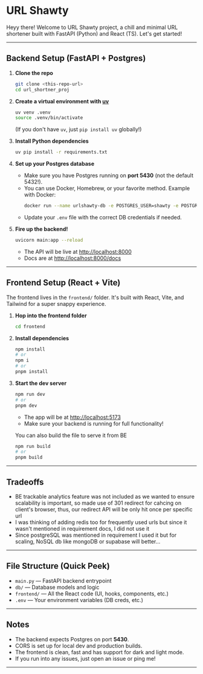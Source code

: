 # URL Shawty

Heyy there! Welcome to URL Shawty project, a chill and minimal URL shortener built with FastAPI (Python) and React (TS). Let's get started!

---

## Backend Setup (FastAPI + Postgres)

1. **Clone the repo**

   ```bash
   git clone <this-repo-url>
   cd url_shortner_proj
   ```

2. **Create a virtual environment with [uv](https://github.com/astral-sh/uv)**

   ```bash
   uv venv .venv
   source .venv/bin/activate
   ```

   (If you don't have `uv`, just `pip install uv` globally!)

3. **Install Python dependencies**

   ```bash
   uv pip install -r requirements.txt
   ```

4. **Set up your Postgres database**

   - Make sure you have Postgres running on **port 5430** (not the default 5432!).
   - You can use Docker, Homebrew, or your favorite method. Example with Docker:
     ```bash
     docker run --name urlshawty-db -e POSTGRES_USER=shawty -e POSTGRES_PASSWORD=shawtypass -e POSTGRES_DB=shawtydb -p 5430:5432 -d postgres:15
     ```
   - Update your `.env` file with the correct DB credentials if needed.

5. **Fire up the backend!**
   ```bash
   uvicorn main:app --reload
   ```
   - The API will be live at [http://localhost:8000](http://localhost:8000)
   - Docs are at [http://localhost:8000/docs](http://localhost:8000/docs)

---

## Frontend Setup (React + Vite)

The frontend lives in the `frontend/` folder. It's built with React, Vite, and Tailwind for a super snappy experience.

1. **Hop into the frontend folder**

   ```bash
   cd frontend
   ```

2. **Install dependencies**

   ```bash
   npm install
   # or
   npm i
   # or
   pnpm install
   ```

3. **Start the dev server**
   ```bash
   npm run dev
   # or
   pnpm dev
   ```
   - The app will be at [http://localhost:5173](http://localhost:5173)
   - Make sure your backend is running for full functionality!

   You can also build the file to serve it from BE
   ```bash
   npm run build
   # or
   pnpm build
   ```

---

## Tradeoffs

- BE trackable analytics feature was not included as we wanted to ensure scalability is important, so made use of 301 redirect for cahcing on client's browser, thus, our redirect API will be only hit once per specific url
- I was thinking of adding redis too for frequently used urls but since it wasn't mentioned in requirement docs, I did not use it
- Since postgreSQL was mentioned in requirement I used it but for scaling, NoSQL db like mongoDB or supabase will better...

---

## File Structure (Quick Peek)

- `main.py` — FastAPI backend entrypoint
- `db/` — Database models and logic
- `frontend/` — All the React code (UI, hooks, components, etc.)
- `.env` — Your environment variables (DB creds, etc.)

---

## Notes

- The backend expects Postgres on port **5430**.
- CORS is set up for local dev and production builds.
- The frontend is clean, fast and has support for dark and light mode.
- If you run into any issues, just open an issue or ping me!

---
